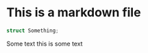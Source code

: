 # This is a markdown file

```rust
struct Something;
```
<!-- this is a comment -->

<!-- docify::embed!("fixtures/file.rs", some_fn) -->

Some text this is some text
